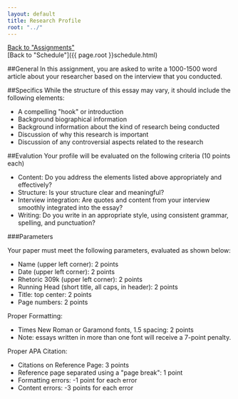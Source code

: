 ```yaml
---
layout: default
title: Research Profile
root: "../"
---
```

[Back to "Assignments"](index.html)  
[Back to "Schedule"]({{ page.root }}schedule.html)  

##General
In this assignment, you are asked to write a 1000-1500 word article about your researcher based on the interview that you conducted. 

##Specifics
While the structure of this essay may vary, it should include the following elements:
* A compelling "hook" or introduction
* Background biographical information
* Background information about the kind of research being conducted
* Discussion of why this research is important
* Discussion of any controversial aspects related to the research

##Evalution
Your profile will be evaluated on the following criteria (10 points each)
* Content: Do you address the elements listed above appropriately and effectively?
* Structure: Is your structure clear and meaningful?
* Interview integration: Are quotes and content from your interview smoothly integrated into the essay?
* Writing: Do you write in an appropriate style, using consistent grammar, spelling, and punctuation?

###Parameters

Your paper must meet the following parameters, evaluated as shown below:
* Name (upper left corner): 2 points
* Date (upper left corner): 2 points
* Rhetoric 309k (upper left corner): 2 points
* Running Head (short title, all caps, in header): 2 points
* Title: top center: 2 points
* Page numbers: 2 points  

Proper Formatting:
* Times New Roman or Garamond fonts, 1.5 spacing: 2 points
* Note: essays written in more than one font will receive a 7-point penalty. 

Proper APA Citation: 
* Citations on Reference Page: 3 points
* Reference page separated using a "page break": 1 point
* Formatting errors: -1 point for each error
* Content errors: -3 points for each error

